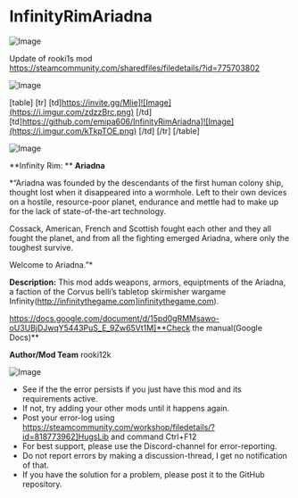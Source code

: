 # InfinityRimAriadna

![Image](https://i.imgur.com/WAEzk68.png)

Update of rooki1s mod
https://steamcommunity.com/sharedfiles/filedetails/?id=775703802

![Image](https://i.imgur.com/7Gzt3Rg.png)


[table]
	[tr]
		[td]https://invite.gg/Mlie]![Image](https://i.imgur.com/zdzzBrc.png)
[/td]
		[td]https://github.com/emipa606/InfinityRimAriadna]![Image](https://i.imgur.com/kTkpTOE.png)
[/td]
	[/tr]
[/table]
	
![Image](https://i.imgur.com/NOW7jU1.png)


**Infinity Rim: **
**Ariadna**

*“Ariadna was founded by the descendants of the first human colony ship, thought lost when it disappeared into a wormhole. Left to their own devices on a hostile, resource-poor planet, endurance and mettle had to make up for the lack of state-of-the-art technology.

Cossack, American, French and Scottish fought each other and they all fought the planet, and from all the fighting emerged Ariadna, where only the toughest survive. 

Welcome to Ariadna.”*

**Description:**
This mod adds weapons, armors, equiptments of the Ariadna, a faction of the Corvus belli’s tabletop skirmisher wargame Infinity(http://infinitythegame.com]infinitythegame.com).

https://docs.google.com/document/d/15pd0gRMMsawo-oU3UBjDJwqY5443PuS_E_9Zw65Vt1M]**Check the manual(Google Docs)**

**Author/Mod Team**
rooki12k


![Image](https://i.imgur.com/Rs6T6cr.png)



-  See if the the error persists if you just have this mod and its requirements active.
-  If not, try adding your other mods until it happens again.
-  Post your error-log using https://steamcommunity.com/workshop/filedetails/?id=818773962]HugsLib and command Ctrl+F12
-  For best support, please use the Discord-channel for error-reporting.
-  Do not report errors by making a discussion-thread, I get no notification of that.
-  If you have the solution for a problem, please post it to the GitHub repository.



